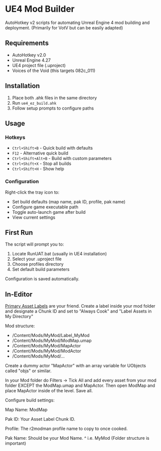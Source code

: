 # UE4 Mod Builder

AutoHotkey v2 scripts for automating Unreal Engine 4 mod building and deployment. (Primarily for VotV but can be easily adapted)

## Requirements

- AutoHotkey v2.0
- Unreal Engine 4.27
- UE4 project file (.uproject)
- Voices of the Void (this targets 082c_011)

## Installation

1. Place both .ahk files in the same directory
2. Run `ue4_ez_build.ahk`
3. Follow setup prompts to configure paths

## Usage

### Hotkeys

- `Ctrl+Shift+B` - Quick build with defaults
- `F12` - Alternative quick build  
- `Ctrl+Shift+Alt+B` - Build with custom parameters
- `Ctrl+Shift+X` - Stop all builds
- `Ctrl+Shift+H` - Show help

### Configuration

Right-click the tray icon to:
- Set build defaults (map name, pak ID, profile, pak name)
- Configure game executable path
- Toggle auto-launch game after build
- View current settings

## First Run

The script will prompt you to:
1. Locate RunUAT.bat (usually in UE4 installation)
2. Select your .uproject file
3. Choose profiles directory
4. Set default build parameters

Configuration is saved automatically.

## In-Editor

[Primary Asset Labels](https://dev.epicgames.com/documentation/en-us/unreal-engine/cooking-content-and-creating-chunks-in-unreal-engine) are your friend. Create a label inside your mod folder and designate a Chunk ID and set to "Always Cook" and "Label Assets in My Directory"

Mod structure:

- /Content/Mods/MyMod/Label_MyMod
- /Content/Mods/MyMod/ModMap.umap
- /Content/Mods/MyMod/MapActor
- /Content/Mods/MyMod/ModActor
- /Content/Mods/MyMod/...

Create a dummy actor "MapActor" with an array variable for UObjects called "objs" or similar.

In your Mod folder do Filters -> Tick All and add every asset from your mod folder EXCEPT the ModMap.umap and MapActor. Then open ModMap and place MapActor inside of the level. Save all.

Configure build settings:

Map Name: ModMap

Pak ID: Your Asset Label Chunk ID.

Profile: The r2modman profile name to copy to once cooked.

Pak Name: Should be your Mod Name. ^ i.e. MyMod (Folder structure is important)



